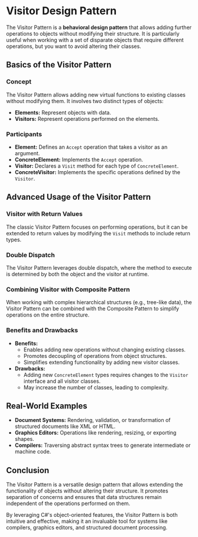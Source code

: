 # Visitor Design Pattern

<p>The Visitor Pattern is a <strong>behavioral design pattern</strong> that allows adding further operations to objects without modifying their structure. It is particularly useful when working with a set of disparate objects that require different operations, but you want to avoid altering their classes.</p>

## Basics of the Visitor Pattern

### Concept
<p>The Visitor Pattern allows adding new virtual functions to existing classes without modifying them. It involves two distinct types of objects:</p>
<ul>
    <li><strong>Elements:</strong> Represent objects with data.</li>
    <li><strong>Visitors:</strong> Represent operations performed on the elements.</li>
</ul>

### Participants
<ul>
    <li><strong>Element:</strong> Defines an <code>Accept</code> operation that takes a visitor as an argument.</li>
    <li><strong>ConcreteElement:</strong> Implements the <code>Accept</code> operation.</li>
    <li><strong>Visitor:</strong> Declares a <code>Visit</code> method for each type of <code>ConcreteElement</code>.</li>
    <li><strong>ConcreteVisitor:</strong> Implements the specific operations defined by the <code>Visitor</code>.</li>
</ul>

## Advanced Usage of the Visitor Pattern

### Visitor with Return Values
<p>The classic Visitor Pattern focuses on performing operations, but it can be extended to return values by modifying the <code>Visit</code> methods to include return types.</p>

### Double Dispatch
<p>The Visitor Pattern leverages double dispatch, where the method to execute is determined by both the object and the visitor at runtime.</p>

### Combining Visitor with Composite Pattern
<p>When working with complex hierarchical structures (e.g., tree-like data), the Visitor Pattern can be combined with the Composite Pattern to simplify operations on the entire structure.</p>

### Benefits and Drawbacks
<ul>
    <li><strong>Benefits:</strong>
        <ul>
            <li>Enables adding new operations without changing existing classes.</li>
            <li>Promotes decoupling of operations from object structures.</li>
            <li>Simplifies extending functionality by adding new visitor classes.</li>
        </ul>
    </li>
    <li><strong>Drawbacks:</strong>
        <ul>
            <li>Adding new <code>ConcreteElement</code> types requires changes to the <code>Visitor</code> interface and all visitor classes.</li>
            <li>May increase the number of classes, leading to complexity.</li>
        </ul>
    </li>
</ul>

## Real-World Examples
<ul>
    <li><strong>Document Systems:</strong> Rendering, validation, or transformation of structured documents like XML or HTML.</li>
    <li><strong>Graphics Editors:</strong> Operations like rendering, resizing, or exporting shapes.</li>
    <li><strong>Compilers:</strong> Traversing abstract syntax trees to generate intermediate or machine code.</li>
</ul>

## Conclusion
<p>The Visitor Pattern is a versatile design pattern that allows extending the functionality of objects without altering their structure. It promotes separation of concerns and ensures that data structures remain independent of the operations performed on them.</p>

<p>By leveraging C#'s object-oriented features, the Visitor Pattern is both intuitive and effective, making it an invaluable tool for systems like compilers, graphics editors, and structured document processing.</p>
